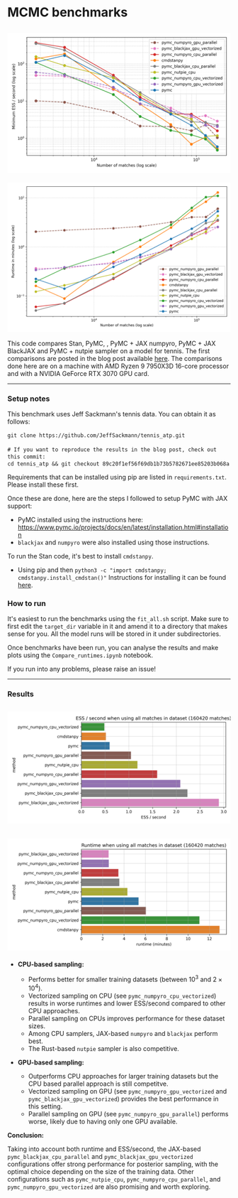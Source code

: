 # MCMC benchmarks

![ESS](images/ess_values.png)
---
![Walltime](images/walltime_plot.png)

This code compares Stan, PyMC, , PyMC + JAX numpyro, PyMC + JAX BlackJAX and PyMC + nutpie sampler on a model for
tennis. The first comparisons are posted in the blog post available
[here](https://martiningram.github.io/mcmc-comparison/). The comparisons done here are on a machine with AMD Ryzen 9 7950X3D 16-core processor and with a NVIDIA GeForce RTX 3070 GPU card.

---

### Setup notes

This benchmark uses Jeff Sackmann's tennis data. You can obtain it as follows:

```
git clone https://github.com/JeffSackmann/tennis_atp.git

# If you want to reproduce the results in the blog post, check out this commit:
cd tennis_atp && git checkout 89c20f1ef56f69db1b73b5782671ee85203b068a
```

Requirements that can be installed using pip are listed in
`requirements.txt`. Please install these first.

Once these are done, here are the steps I followed to setup PyMC with JAX support:

* PyMC installed using the instructions here: https://www.pymc.io/projects/docs/en/latest/installation.html#installation
* `blackjax` and `numpyro` were also installed using those instructions.

To run the Stan code, it's best to install `cmdstanpy`.
- Using pip and then `python3 -c "import cmdstanpy; cmdstanpy.install_cmdstan()"`
Instructions for
installing it can be found [here](https://mc-stan.org/cmdstanpy/installation.html).

### How to run

It's easiest to run the benchmarks using the `fit_all.sh` script. Make sure to
first edit the `target_dir` variable in it and amend it to a directory that
makes sense for you. All the model runs will be stored in it under
subdirectories.

Once benchmarks have been run, you can analyse the results and make plots using
the `Compare_runtimes.ipynb` notebook.

If you run into any problems, please raise an issue!

---

### Results

![ESSPerSecond](images/ess_per_second_full.png)
---
![WalltimeFull](images/walltime_full.png)
---

- **CPU-based sampling:**
  - Performs better for smaller training datasets (between $10^3$ and $2 \times 10^4$).
  - Vectorized sampling on CPU (see `pymc_numpyro_cpu_vectorized`) results in worse runtimes and lower ESS/second compared to other CPU approaches.
  - Parallel sampling on CPUs improves performance for these dataset sizes.
  - Among CPU samplers, JAX-based `numpyro` and `blackjax` perform best.
  - The Rust-based `nutpie` sampler is also competitive.

- **GPU-based sampling:**
  - Outperforms CPU approaches for larger training datasets but the CPU based parallel approach is still competitve.
  - Vectorized sampling on GPU (see `pymc_numpyro_gpu_vectorized` and `pymc_blackjax_gpu_vectorized`) provides the best performance in this setting.
  - Parallel sampling on GPU (see `pymc_numpyro_gpu_parallel`) performs worse, likely due to having only one GPU available.

**Conclusion:**

Taking into account both runtime and ESS/second, the JAX-based `pymc_blackjax_cpu_parallel` and `pymc_blackjax_gpu_vectorized` configurations offer strong performance for posterior sampling, with the optimal choice depending on the size of the training data. Other configurations such as `pymc_nutpie_cpu`, `pymc_numpyro_cpu_parallel`, and `pymc_numpyro_gpu_vectorized` are also promising and worth exploring.